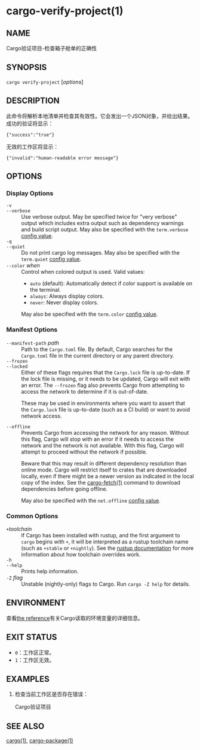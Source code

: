 # cargo-verify-project(1)

## NAME

Cargo验证项目-检查箱子舱单的正确性

## SYNOPSIS

`cargo verify-project` [_options_]

## DESCRIPTION

此命令将解析本地清单并检查其有效性。它会发出一个JSON对象，并给出结果。成功的验证将显示：

```
{"success":"true"}
```

无效的工作区将显示：

```
{"invalid":"human-readable error message"}
```

## OPTIONS

### Display Options

<dl>

<dt class="option-term" id="option-cargo-verify-project--v"><a class="option-anchor" href="#option-cargo-verify-project--v"></a><code>-v</code></dt>
<dt class="option-term" id="option-cargo-verify-project---verbose"><a class="option-anchor" href="#option-cargo-verify-project---verbose"></a><code>--verbose</code></dt>
<dd class="option-desc">Use verbose output. May be specified twice for &quot;very verbose&quot; output which
includes extra output such as dependency warnings and build script output.
May also be specified with the <code>term.verbose</code>
<a href="../reference/config.html">config value</a>.</dd>

<dt class="option-term" id="option-cargo-verify-project--q"><a class="option-anchor" href="#option-cargo-verify-project--q"></a><code>-q</code></dt>
<dt class="option-term" id="option-cargo-verify-project---quiet"><a class="option-anchor" href="#option-cargo-verify-project---quiet"></a><code>--quiet</code></dt>
<dd class="option-desc">Do not print cargo log messages.
May also be specified with the <code>term.quiet</code>
<a href="../reference/config.html">config value</a>.</dd>

<dt class="option-term" id="option-cargo-verify-project---color"><a class="option-anchor" href="#option-cargo-verify-project---color"></a><code>--color</code> <em>when</em></dt>
<dd class="option-desc">Control when colored output is used. Valid values:</p>
<ul>
<li><code>auto</code> (default): Automatically detect if color support is available on the
terminal.</li>
<li><code>always</code>: Always display colors.</li>
<li><code>never</code>: Never display colors.</li>
</ul>
<p>May also be specified with the <code>term.color</code>
<a href="../reference/config.html">config value</a>.</dd>

</dl>

### Manifest Options

<dl>

<dt class="option-term" id="option-cargo-verify-project---manifest-path"><a class="option-anchor" href="#option-cargo-verify-project---manifest-path"></a><code>--manifest-path</code> <em>path</em></dt>
<dd class="option-desc">Path to the <code>Cargo.toml</code> file. By default, Cargo searches for the
<code>Cargo.toml</code> file in the current directory or any parent directory.</dd>

<dt class="option-term" id="option-cargo-verify-project---frozen"><a class="option-anchor" href="#option-cargo-verify-project---frozen"></a><code>--frozen</code></dt>
<dt class="option-term" id="option-cargo-verify-project---locked"><a class="option-anchor" href="#option-cargo-verify-project---locked"></a><code>--locked</code></dt>
<dd class="option-desc">Either of these flags requires that the <code>Cargo.lock</code> file is
up-to-date. If the lock file is missing, or it needs to be updated, Cargo will
exit with an error. The <code>--frozen</code> flag also prevents Cargo from
attempting to access the network to determine if it is out-of-date.</p>
<p>These may be used in environments where you want to assert that the
<code>Cargo.lock</code> file is up-to-date (such as a CI build) or want to avoid network
access.</dd>

<dt class="option-term" id="option-cargo-verify-project---offline"><a class="option-anchor" href="#option-cargo-verify-project---offline"></a><code>--offline</code></dt>
<dd class="option-desc">Prevents Cargo from accessing the network for any reason. Without this
flag, Cargo will stop with an error if it needs to access the network and
the network is not available. With this flag, Cargo will attempt to
proceed without the network if possible.</p>
<p>Beware that this may result in different dependency resolution than online
mode. Cargo will restrict itself to crates that are downloaded locally, even
if there might be a newer version as indicated in the local copy of the index.
See the <a href="cargo-fetch.html">cargo-fetch(1)</a> command to download dependencies before going
offline.</p>
<p>May also be specified with the <code>net.offline</code> <a href="../reference/config.html">config value</a>.</dd>

</dl>

### Common Options

<dl>

<dt class="option-term" id="option-cargo-verify-project-+toolchain"><a class="option-anchor" href="#option-cargo-verify-project-+toolchain"></a><code>+</code><em>toolchain</em></dt>
<dd class="option-desc">If Cargo has been installed with rustup, and the first argument to <code>cargo</code>
begins with <code>+</code>, it will be interpreted as a rustup toolchain name (such
as <code>+stable</code> or <code>+nightly</code>).
See the <a href="https://rust-lang.github.io/rustup/overrides.html">rustup documentation</a>
for more information about how toolchain overrides work.</dd>

<dt class="option-term" id="option-cargo-verify-project--h"><a class="option-anchor" href="#option-cargo-verify-project--h"></a><code>-h</code></dt>
<dt class="option-term" id="option-cargo-verify-project---help"><a class="option-anchor" href="#option-cargo-verify-project---help"></a><code>--help</code></dt>
<dd class="option-desc">Prints help information.</dd>

<dt class="option-term" id="option-cargo-verify-project--Z"><a class="option-anchor" href="#option-cargo-verify-project--Z"></a><code>-Z</code> <em>flag</em></dt>
<dd class="option-desc">Unstable (nightly-only) flags to Cargo. Run <code>cargo -Z help</code> for details.</dd>

</dl>

## ENVIRONMENT

查看[the reference](../reference/environment-variables.html)有关Cargo读取的环境变量的详细信息。

## EXIT STATUS

-   `0`：工作区正常。
-   `1`：工作区无效。

## EXAMPLES

1.  检查当前工作区是否存在错误：

    Cargo验证项目

## SEE ALSO

[cargo(1)](cargo.zh.md), [cargo-package(1)](cargo-package.html)
